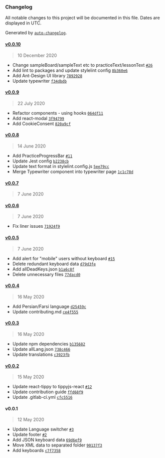 ### Changelog

All notable changes to this project will be documented in this file. Dates are displayed in UTC.

Generated by [`auto-changelog`](https://github.com/CookPete/auto-changelog).

#### [v0.0.10](https://gitlab.com/zyxneo/typing/compare/v0.0.9...v0.0.10)

> 10 December 2020

- Change sampleBoard/sampleText etc to practiceText/lessonText [`#26`](https://gitlab.com/zyxneo/typing/issues/26)
- Add lint to packages and update stylelint config [`8b360e6`](https://gitlab.com/zyxneo/typing/commit/8b360e6923b67e35837eb85df7468073f3e143ce)
- Add Ant-Design UI library [`7892928`](https://gitlab.com/zyxneo/typing/commit/789292860da7cb1ca5a6de14742dd0f9fa3d81f9)
- Update typewriter [`f34dbdb`](https://gitlab.com/zyxneo/typing/commit/f34dbdb2da1b5348e7058cf34e8a55134754dbb0)

#### [v0.0.9](https://gitlab.com/zyxneo/typing/compare/v0.0.8...v0.0.9)

> 22 July 2020

- Refactor components - using hooks [`064df11`](https://gitlab.com/zyxneo/typing/commit/064df115af43ee9dec6a42b0392e16c712d3f8cb)
- Add react-modal [`3f94799`](https://gitlab.com/zyxneo/typing/commit/3f94799e78f45de3f84f153624c3d572c86ae995)
- Add CookieConsent [`820a9cf`](https://gitlab.com/zyxneo/typing/commit/820a9cf3cb562c394c20465232b3d8a45f19c3d8)

#### [v0.0.8](https://gitlab.com/zyxneo/typing/compare/v0.0.7...v0.0.8)

> 14 June 2020

- Add PracticeProgressBar [`#11`](https://gitlab.com/zyxneo/typing/issues/11)
- Update Jest config [`b2238cb`](https://gitlab.com/zyxneo/typing/commit/b2238cb55a5a3b27e620f26e3851cafbf5d21276)
- Update text format in stylelint.config.js [`5ee79cc`](https://gitlab.com/zyxneo/typing/commit/5ee79cc2752f764597c5007d0006ff0b8921133a)
- Merge Typewriter component into typewriter page [`1c1c78d`](https://gitlab.com/zyxneo/typing/commit/1c1c78d3512613d1a7841d5e83d4a9086f1a4640)

#### [v0.0.7](https://gitlab.com/zyxneo/typing/compare/v0.0.6...v0.0.7)

> 7 June 2020

#### [v0.0.6](https://gitlab.com/zyxneo/typing/compare/v0.0.5...v0.0.6)

> 7 June 2020

- Fix liner issues [`71924f9`](https://gitlab.com/zyxneo/typing/commit/71924f9e082c8048b85772e3ee293d261c06ff14)

#### [v0.0.5](https://gitlab.com/zyxneo/typing/compare/v0.0.4...v0.0.5)

> 7 June 2020

- Add alert for "mobile" users without keyboard [`#15`](https://gitlab.com/zyxneo/typing/issues/15)
- Delete redundant keyboard data [`d79d3fe`](https://gitlab.com/zyxneo/typing/commit/d79d3fed79e68440152390bd1190ca6a0895d466)
- Add allDeadKeys.json [`b1a6c8f`](https://gitlab.com/zyxneo/typing/commit/b1a6c8f4f8d86d3df00adc256c356b11fc984da9)
- Delete unnecessary files [`77dacd0`](https://gitlab.com/zyxneo/typing/commit/77dacd040e9859ce2a51d027dcc3b44f8a2e8e69)

#### [v0.0.4](https://gitlab.com/zyxneo/typing/compare/v0.0.3...v0.0.4)

> 16 May 2020

- Add Persian/Farsi language [`d25459c`](https://gitlab.com/zyxneo/typing/commit/d25459cb709c556bfb09b1e5d05b4cf418b73134)
- Update contributing.md [`ce4f555`](https://gitlab.com/zyxneo/typing/commit/ce4f555b1de39cfdcb35a3eb6ab59858656b93ca)

#### [v0.0.3](https://gitlab.com/zyxneo/typing/compare/v0.0.2...v0.0.3)

> 16 May 2020

- Update npm dependencies [`b135682`](https://gitlab.com/zyxneo/typing/commit/b135682388c5c18cfb5a77ccb8ae96bf78c4462b)
- Update allLang.json [`738c466`](https://gitlab.com/zyxneo/typing/commit/738c466f8a38054cc68e9482d2cdc774e976332e)
- Update translations [`c3923fb`](https://gitlab.com/zyxneo/typing/commit/c3923fb1add8c694030c2663e30fc462a2ff907a)

#### [v0.0.2](https://gitlab.com/zyxneo/typing/compare/v0.0.1...v0.0.2)

> 15 May 2020

- Update react-tippy to tippyjs-react [`#12`](https://gitlab.com/zyxneo/typing/issues/12)
- Update contribution guide [`ffd68f9`](https://gitlab.com/zyxneo/typing/commit/ffd68f9603895c0c08fbeb978e93708be2cc1e05)
- Update .gitlab-ci.yml [`cfc5516`](https://gitlab.com/zyxneo/typing/commit/cfc55164c37c5f153cb52cd321f026a3aa97c9d1)

#### v0.0.1

> 12 May 2020

- Update Language switcher [`#3`](https://gitlab.com/zyxneo/typing/issues/3)
- Update footer [`#2`](https://gitlab.com/zyxneo/typing/issues/2)
- Add JSON keyboard data [`69d6ef9`](https://gitlab.com/zyxneo/typing/commit/69d6ef9f9348bf6785d5ca74abb653647397523a)
- Move XML data to separated folder [`90137f3`](https://gitlab.com/zyxneo/typing/commit/90137f3a3f3f71aaec1a774de41f219514e82ece)
- Add keyboards [`c7f7358`](https://gitlab.com/zyxneo/typing/commit/c7f7358f9bbec1d7b091572a200e6354be2d6c20)
